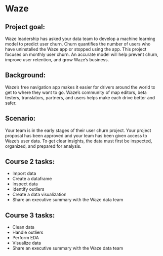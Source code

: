 # Waze

## Project goal:

Waze leadership has asked your data team to develop a machine learning model to predict user churn. Churn quantifies the number of users who have uninstalled the Waze app or stopped using the app. This project focuses on monthly user churn. An accurate model will help prevent churn, improve user retention, and grow Waze’s business.

## Background: 
Waze’s free navigation app makes it easier for drivers around the world to get to where they want to go. Waze’s community of map editors, beta testers, translators, partners, and users helps make each drive better and safer. 

## Scenario:
Your team is in the early stages of their user churn project. Your project proposal has been approved and your team has been given access to Waze’s user data. To get clear insights, the data must first be inspected, organized, and prepared for analysis. 

## Course 2 tasks:
- Import data
- Create a dataframe 
- Inspect data 
- Identify outliers
- Create a data visualization
- Share an executive summary with the Waze data team 

## Course 3 tasks:
- Clean data
- Handle outliers 
- Perform EDA
- Visualize data
- Share an executive summary with the Waze data team 